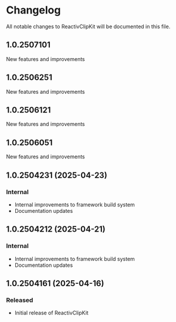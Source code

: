 # Changelog

All notable changes to ReactivClipKit will be documented in this file.

## 1.0.2507101

New features and improvements


## 1.0.2506251

New features and improvements


## 1.0.2506121

New features and improvements


## 1.0.2506051

New features and improvements


## 1.0.2504231 (2025-04-23)

### Internal

- Internal improvements to framework build system
- Documentation updates

## 1.0.2504212 (2025-04-21)

### Internal

- Internal improvements to framework build system
- Documentation updates

## 1.0.2504161 (2025-04-16)

### Released

- Initial release of ReactivClipKit
